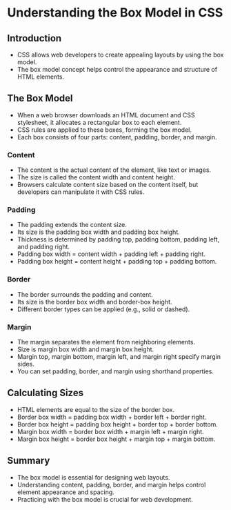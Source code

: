 # Understanding the Box Model in CSS

## Introduction
- CSS allows web developers to create appealing layouts by using the box model.
- The box model concept helps control the appearance and structure of HTML elements.

## The Box Model
- When a web browser downloads an HTML document and CSS stylesheet, it allocates a rectangular box to each element.
- CSS rules are applied to these boxes, forming the box model.
- Each box consists of four parts: content, padding, border, and margin.

### Content
- The content is the actual content of the element, like text or images.
- The size is called the content width and content height.
- Browsers calculate content size based on the content itself, but developers can manipulate it with CSS rules.

### Padding
- The padding extends the content size.
- Its size is the padding box width and padding box height.
- Thickness is determined by padding top, padding bottom, padding left, and padding right.
- Padding box width = content width + padding left + padding right.
- Padding box height = content height + padding top + padding bottom.

### Border
- The border surrounds the padding and content.
- Its size is the border box width and border-box height.
- Different border types can be applied (e.g., solid or dashed).

### Margin
- The margin separates the element from neighboring elements.
- Size is margin box width and margin box height.
- Margin top, margin bottom, margin left, and margin right specify margin sides.
- You can set padding, border, and margin using shorthand properties.

## Calculating Sizes
- HTML elements are equal to the size of the border box.
- Border box width = padding box width + border left + border right.
- Border box height = padding box height + border top + border bottom.
- Margin box width = border box width + margin left + margin right.
- Margin box height = border box height + margin top + margin bottom.

## Summary
- The box model is essential for designing web layouts.
- Understanding content, padding, border, and margin helps control element appearance and spacing.
- Practicing with the box model is crucial for web development.

